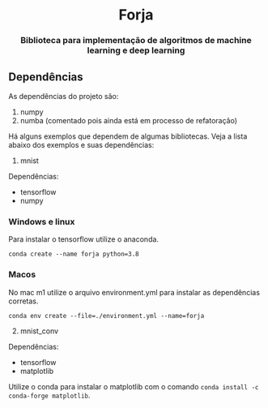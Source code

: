 <h1 align="center">Forja</h1>
<h3 align="center">Biblioteca para implementação de algoritmos de machine learning e deep learning</h3>

## Dependências

As dependências do projeto são:
1. numpy
2. numba (comentado pois ainda está em processo de refatoração)

Há alguns exemplos que dependem de algumas bibliotecas. Veja a lista abaixo dos exemplos e suas dependências:

1. mnist 

Dependências: 
* tensorflow
* numpy

### Windows e linux

Para instalar o tensorflow utilize o anaconda. 

``` 
conda create --name forja python=3.8
```

### Macos

No mac m1 utilize o arquivo environment.yml para instalar as dependências corretas.

```
conda env create --file=./environment.yml --name=forja
```

2. mnist_conv

Dependências:
* tensorflow
* matplotlib

Utilize o conda para instalar o matplotlib com o comando ``` conda install -c conda-forge matplotlib ```.